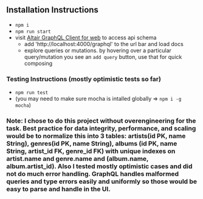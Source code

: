 ## Installation Instructions

- `npm i`
- `npm run start`
- visit [Altair GraphQL Client for web](https://altair-gql.sirmuel.design/) to access api schema
  - add 'http://localhost:4000/graphql' to the url bar and load docs
  - explore queries or mutations. by hovering over a particular query/mutation you see an `add query` button, use that for quick composing

### Testing Instructions (mostly optimistic tests so far)

- `npm run test`
- (you may need to make sure mocha is intalled globally => `npm i -g mocha`)

### Note: I chose to do this project without overengineering for the task. Best practice for data integrity, performance, and scaling would be to normalize this into 3 tables: artists(id PK, name String), genres(id PK, name String), albums (id PK, name String, artist_id FK, genre_id FK) with unique indexes on artist.name and genre.name and (album.name, album.artist_id). Also I tested mostly optimistic cases and did not do much error handling. GraphQL handles malformed queries and type errors easily and uniformly so those would be easy to parse and handle in the UI.
